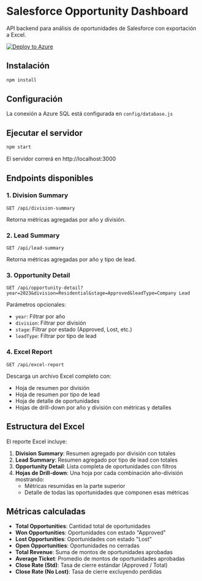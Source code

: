 # Salesforce Opportunity Dashboard

API backend para análisis de oportunidades de Salesforce con exportación a Excel.

[![Deploy to Azure](https://github.com/Work-Ninjas/salesforce-dashboard/actions/workflows/azure-deploy.yml/badge.svg)](https://github.com/Work-Ninjas/salesforce-dashboard/actions/workflows/azure-deploy.yml)

## Instalación

```bash
npm install
```

## Configuración

La conexión a Azure SQL está configurada en `config/database.js`

## Ejecutar el servidor

```bash
npm start
```

El servidor correrá en http://localhost:3000

## Endpoints disponibles

### 1. Division Summary
```
GET /api/division-summary
```
Retorna métricas agregadas por año y división.

### 2. Lead Summary
```
GET /api/lead-summary
```
Retorna métricas agregadas por año y tipo de lead.

### 3. Opportunity Detail
```
GET /api/opportunity-detail?year=2023&division=Residential&stage=Approved&leadType=Company Lead
```
Parámetros opcionales:
- `year`: Filtrar por año
- `division`: Filtrar por división
- `stage`: Filtrar por estado (Approved, Lost, etc.)
- `leadType`: Filtrar por tipo de lead

### 4. Excel Report
```
GET /api/excel-report
```
Descarga un archivo Excel completo con:
- Hoja de resumen por división
- Hoja de resumen por tipo de lead
- Hoja de detalle de oportunidades
- Hojas de drill-down por año y división con métricas y detalles

## Estructura del Excel

El reporte Excel incluye:

1. **Division Summary**: Resumen agregado por división con totales
2. **Lead Summary**: Resumen agregado por tipo de lead con totales
3. **Opportunity Detail**: Lista completa de oportunidades con filtros
4. **Hojas de Drill-down**: Una hoja por cada combinación año-división mostrando:
   - Métricas resumidas en la parte superior
   - Detalle de todas las oportunidades que componen esas métricas

## Métricas calculadas

- **Total Opportunities**: Cantidad total de oportunidades
- **Won Opportunities**: Oportunidades con estado "Approved"
- **Lost Opportunities**: Oportunidades con estado "Lost"
- **Open Opportunities**: Oportunidades no cerradas
- **Total Revenue**: Suma de montos de oportunidades aprobadas
- **Average Ticket**: Promedio de montos de oportunidades aprobadas
- **Close Rate (Std)**: Tasa de cierre estándar (Approved / Total)
- **Close Rate (No Lost)**: Tasa de cierre excluyendo perdidas